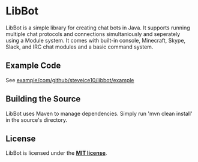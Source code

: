 # LibBot
LibBot is a simple library for creating chat bots in Java. It supports running multiple chat protocols and connections simultaniously and seperately using a Module system. It comes with built-in console, Minecraft, Skype, Slack, and IRC chat modules and a basic command system.

## Example Code
See [example/com/github/steveice10/libbot/example](https://github.com/Steveice10/LibBot/tree/master/example/com/github/steveice10/libbot/example)

## Building the Source
LibBot uses Maven to manage dependencies. Simply run 'mvn clean install' in the source's directory.

## License
LibBot is licensed under the **[MIT license](http://www.opensource.org/licenses/mit-license.html)**.
